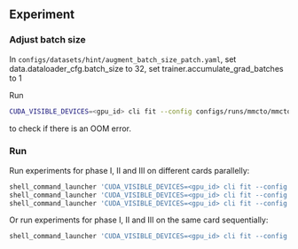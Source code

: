 ## Experiment

### Adjust batch size

In `configs/datasets/hint/augment_batch_size_patch.yaml`, set data.dataloader_cfg.batch_size to 32, set trainer.accumulate_grad_batches to 1

Run

```bash
CUDA_VISIBLE_DEVICES=<gpu_id> cli fit --config configs/runs/mmcto/mmcto_hint_phase_I_summarization_augment_5e.yaml
```

to check if there is an OOM error.

### Run

Run experiments for phase I, II and III on different cards parallelly:

```bash
shell_command_launcher 'CUDA_VISIBLE_DEVICES=<gpu_id> cli fit --config configs/runs/mmcto/mmcto_hint_phase_I_summarization-no-table_augment${run}_5e.yaml' --num 10 --arg_dict.run ',_aux-loss,_aux-loss-share-fc,_aux-loss-weighted,_aux-loss-weighted-share-fc'
shell_command_launcher 'CUDA_VISIBLE_DEVICES=<gpu_id> cli fit --config configs/runs/mmcto/mmcto_hint_phase_II_summarization-no-table_augment${run}_5e.yaml' --num 10 --arg_dict.run ',_aux-loss,_aux-loss-share-fc,_aux-loss-weighted,_aux-loss-weighted-share-fc'
shell_command_launcher 'CUDA_VISIBLE_DEVICES=<gpu_id> cli fit --config configs/runs/mmcto/mmcto_hint_phase_III_summarization-no-table_augment${run}_5e.yaml' --num 10 --arg_dict.run ',_aux-loss,_aux-loss-share-fc,_aux-loss-weighted,_aux-loss-weighted-share-fc'
```

Or run experiments for phase I, II and III on the same card sequentially:

```bash
shell_command_launcher 'CUDA_VISIBLE_DEVICES=<gpu_id> cli fit --config configs/runs/mmcto/mmcto_hint_phase_${phase}_summarization-no-table_augment${run}_5e.yaml' --num 10 --arg_dict.run ',_aux-loss,_aux-loss-share-fc,_aux-loss-weighted,_aux-loss-weighted-share-fc' --arg_dict.phase 'I,II,III'
```
